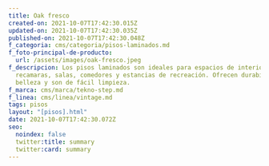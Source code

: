 ```yaml
---
title: Oak fresco
created-on: 2021-10-07T17:42:30.015Z
updated-on: 2021-10-07T17:42:30.035Z
published-on: 2021-10-07T17:42:30.048Z
f_categoria: cms/categoria/pisos-laminados.md
f_foto-principal-de-producto:
  url: /assets/images/oak-fresco.jpeg
f_descripcion: Los pisos laminados son ideales para espacios de interior como
  recamaras, salas, comedores y estancias de recreación. Ofrecen durabilidad,
  belleza y son de fácil limpieza.
f_marca: cms/marca/tekno-step.md
f_linea: cms/linea/vintage.md
tags: pisos
layout: "[pisos].html"
date: 2021-10-07T17:42:30.072Z
seo:
  noindex: false
  twitter:title: summary
  twitter:card: summary
---
```

